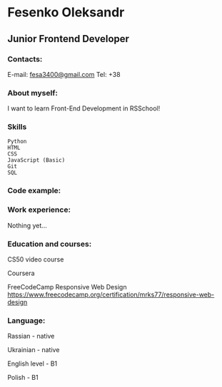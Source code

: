 # Fesenko Oleksandr

## Junior Frontend Developer

### Contacts:
E-mail: fesa3400@gmail.com
Tel: +38

### About myself:
I want to learn Front-End Development in RSSchool!

### Skills
    
    Python
    HTML
    CSS
    JavaScript (Basic)
    Git
    SQL


### Code example:

### Work experience:
Nothing yet…

### Education and courses:

CS50 video course

Coursera 

FreeCodeCamp Responsive Web Design https://www.freecodecamp.org/certification/mrks77/responsive-web-design

### Language:

Rassian - native

Ukrainian - native

English level - B1

Polish - B1
